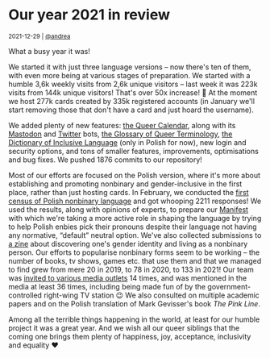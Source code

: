 # Our year 2021 in review

<small>2021-12-29 | [@andrea](/@andrea)</small>

What a busy year it was!

We started it with just three language versions – now there's ten of them,
with even more being at various stages of preparation.
We started with a humble 3,6k weekly visits from 2,6k unique visitors
– last week it was 223k visits from 144k unique visitors! That's over 50x increase! 🤯
At the moment we host 277k cards created by 335k registered accounts
(in January we'll start removing those that don't have a card and just hoard the username).

We added plenty of new features:
[the Queer Calendar](/calendar), along with its [Mastodon](https://tech.lgbt/@QueerCalendar) and [Twitter](https://twitter.com/CalendarQueer) bots,
[the Glossary of Queer Terminology](/terminology),
[the Dictionary of Inclusive Language](https://zaimki.pl/inkluzywny) (only in Polish for now),
new login and security options,
and tons of smaller features, improvements, optimisations and bug fixes.
We pushed 1876 commits to our repository!

Most of our efforts are focused on the Polish version,
where it's more about establishing and promoting nonbinary and gender-inclusive in the first place,
rather than just hosting cards.
In February, we conducted the [first census of Polish nonbinary language](https://zaimki.pl/blog/spis-2021)
and got whooping 2211 responses!
We used the results, along with opinions of experts, to prepare our [Manifest](https://zaimki.pl/blog/manifest)
with which we're taking a more active role in shaping the language
by trying to help Polish enbies pick their pronouns despite their language not having any normative, “default” neutral option.
We've also collected submissions to [a zine](https://zaimki.pl/zin) about discovering one's gender identity and living as a nonbinary person.
Our efforts to popularise nonbinary forms seem to be working – the number of books, tv shows, games etc.
that use them and that we managed to find grew from mere 20 in 2019, to 78 in 2020, to 133 in 2021!
Our team was [invited to various media outlets](https://zaimki.pl/media) 14 times,
and was mentioned in the media at least 36 times, including being made fun of by the government-controlled right-wing TV station 😉
We also consulted on multiple academic papers and on the Polish translation of Mark Gevisser's book _The Pink Line_.

Among all the terrible things happening in the world, at least for our humble project it was a great year.
And we wish all our queer siblings that the coming one brings them plenty of happiness, joy, acceptance, inclusivity and equality ❤️
